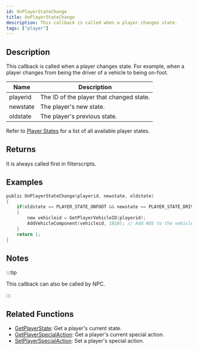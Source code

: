 ```yaml
---
id: OnPlayerStateChange
title: OnPlayerStateChange
description: This callback is called when a player changes state.
tags: ["player"]
---
```


## Description

This callback is called when a player changes state. For example, when a player changes from being the driver of a vehicle to being on-foot.

| Name     | Description                              |
| -------- | ---------------------------------------- |
| playerid | The ID of the player that changed state. |
| newstate | The player's new state.                  |
| oldstate | The player's previous state.             |

Refer to [Player States](../../scripting/resources/playerstates.md) for a list of all available player states.

## Returns

It is always called first in filterscripts.

## Examples

```c
public OnPlayerStateChange(playerid, newstate, oldstate)
{
    if(oldstate == PLAYER_STATE_ONFOOT && newstate == PLAYER_STATE_DRIVER) // Player entered a vehicle as a driver
    {
        new vehicleid = GetPlayerVehicleID(playerid);
        AddVehicleComponent(vehicleid, 1010); // Add NOS to the vehicle
    }
    return 1;
}
```

## Notes

:::tip

This callback can also be called by NPC.

:::

## Related Functions

- [GetPlayerState](../../scripting/functions/GetPlayerState.md): Get a player's current state.
- [GetPlayerSpecialAction](../../scripting/functions/GetPlayerSpecialAction.md): Get a player's current special action.
- [SetPlayerSpecialAction](../../scripting/functions/SetPlayerSpecialAction.md): Set a player's special action.
